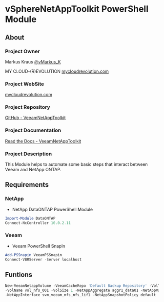 # vSphereNetAppToolkit PowerShell Module

## About

### Project Owner

Markus Kraus [@vMarkus_K](https://twitter.com/vMarkus_K)

MY CLOUD-(R)EVOLUTION [mycloudrevolution.com](http://mycloudrevolution.com/)

### Project WebSite

[mycloudrevolution.com](http://mycloudrevolution.com/)

### Project Repository

[GitHub - VeeamNetAppToolkit](https://github.com/mycloudrevolution/vSphereNetAppToolkit)

### Project Documentation

[Read the Docs - VeeamNetAppToolkit](https://veeamnetapptoolkit.readthedocs.io)

### Project Description

This Module helps to automate some basic steps that interact between Veeam and NetApp ONTAP.

## Requirements

### NetApp

* NetApp DataONTAP PowerShell Module

```PowerShell
Import-Module DataONTAP
Connect-NcController 10.0.2.11
```

### Veeam

* Veeam PowerShell SnapIn

```PowerShell
Add-PSSnapin VeeamPSSnapin
Connect-VBRServer -Server localhost
```

## Funtions

```PowerShell
New-VeeamNetappVolume -VeeamCacheRepo 'Default Backup Repository' -VolType NFS -IP 10.0.2.16 -ExportPolicyName veeam `
-VolName vol_nfs_001 -VolSize 1 -NetAppAggregate aggr1_data01 -NetAppVserver svm_veeam_nfs `
-NetAppInterface svm_veeam_nfs_nfs_lif1 -NetAppSnapshotPolicy default
```